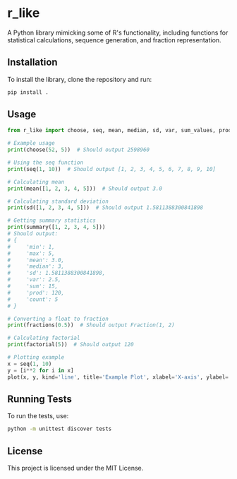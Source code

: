 
# r_like

A Python library mimicking some of R's functionality, including functions for statistical calculations, sequence generation, and fraction representation.

## Installation

To install the library, clone the repository and run:

```sh
pip install .
```

## Usage

```python
from r_like import choose, seq, mean, median, sd, var, sum_values, prod, summary, fractions, factorial, plot

# Example usage
print(choose(52, 5))  # Should output 2598960

# Using the seq function
print(seq(1, 10))  # Should output [1, 2, 3, 4, 5, 6, 7, 8, 9, 10]

# Calculating mean
print(mean([1, 2, 3, 4, 5]))  # Should output 3.0

# Calculating standard deviation
print(sd([1, 2, 3, 4, 5]))  # Should output 1.5811388300841898

# Getting summary statistics
print(summary([1, 2, 3, 4, 5]))
# Should output:
# {
#     'min': 1,
#     'max': 5,
#     'mean': 3.0,
#     'median': 3,
#     'sd': 1.5811388300841898,
#     'var': 2.5,
#     'sum': 15,
#     'prod': 120,
#     'count': 5
# }

# Converting a float to fraction
print(fractions(0.5))  # Should output Fraction(1, 2)

# Calculating factorial
print(factorial(5))  # Should output 120

# Plotting example
x = seq(1, 10)
y = [i**2 for i in x]
plot(x, y, kind='line', title='Example Plot', xlabel='X-axis', ylabel='Y-axis')

```

## Running Tests

To run the tests, use:

```sh
python -m unittest discover tests
```

## License

This project is licensed under the MIT License.

